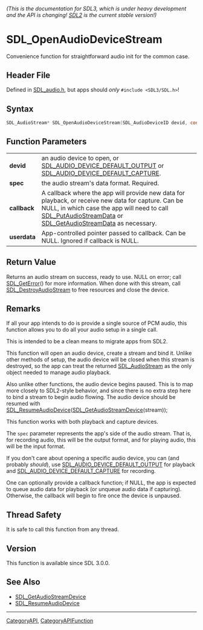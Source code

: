 ###### (This is the documentation for SDL3, which is under heavy development and the API is changing! [SDL2](https://wiki.libsdl.org/SDL2/) is the current stable version!)
# SDL_OpenAudioDeviceStream

Convenience function for straightforward audio init for the common case.

## Header File

Defined in [SDL_audio.h](https://github.com/libsdl-org/SDL/blob/main/include/SDL3/SDL_audio.h), but apps should _only_ `#include <SDL3/SDL.h>`!

## Syntax

```c
SDL_AudioStream* SDL_OpenAudioDeviceStream(SDL_AudioDeviceID devid, const SDL_AudioSpec *spec, SDL_AudioStreamCallback callback, void *userdata);

```

## Function Parameters

|                  |                                                                                                                                                                                                                                                                       |
| ---------------- | --------------------------------------------------------------------------------------------------------------------------------------------------------------------------------------------------------------------------------------------------------------------- |
| **devid**        | an audio device to open, or [SDL_AUDIO_DEVICE_DEFAULT_OUTPUT](SDL_AUDIO_DEVICE_DEFAULT_OUTPUT) or [SDL_AUDIO_DEVICE_DEFAULT_CAPTURE](SDL_AUDIO_DEVICE_DEFAULT_CAPTURE).                                                                                               |
| **spec**         | the audio stream's data format. Required.                                                                                                                                                                                                                             |
| **callback**     | A callback where the app will provide new data for playback, or receive new data for capture. Can be NULL, in which case the app will need to call [SDL_PutAudioStreamData](SDL_PutAudioStreamData) or [SDL_GetAudioStreamData](SDL_GetAudioStreamData) as necessary. |
| **userdata**     | App-controlled pointer passed to callback. Can be NULL. Ignored if callback is NULL.                                                                                                                                                                                  |

## Return Value

Returns an audio stream on success, ready to use. NULL on error; call
[SDL_GetError](SDL_GetError)() for more information. When done with this
stream, call [SDL_DestroyAudioStream](SDL_DestroyAudioStream) to free
resources and close the device.

## Remarks

If all your app intends to do is provide a single source of PCM audio, this
function allows you to do all your audio setup in a single call.

This is intended to be a clean means to migrate apps from SDL2.

This function will open an audio device, create a stream and bind it.
Unlike other methods of setup, the audio device will be closed when this
stream is destroyed, so the app can treat the returned
[SDL_AudioStream](SDL_AudioStream) as the only object needed to manage
audio playback.

Also unlike other functions, the audio device begins paused. This is to map
more closely to SDL2-style behavior, and since there is no extra step here
to bind a stream to begin audio flowing. The audio device should be resumed
with
[SDL_ResumeAudioDevice](SDL_ResumeAudioDevice)([SDL_GetAudioStreamDevice](SDL_GetAudioStreamDevice)(stream));

This function works with both playback and capture devices.

The `spec` parameter represents the app's side of the audio stream. That
is, for recording audio, this will be the output format, and for playing
audio, this will be the input format.

If you don't care about opening a specific audio device, you can (and
probably _should_), use
[SDL_AUDIO_DEVICE_DEFAULT_OUTPUT](SDL_AUDIO_DEVICE_DEFAULT_OUTPUT) for
playback and
[SDL_AUDIO_DEVICE_DEFAULT_CAPTURE](SDL_AUDIO_DEVICE_DEFAULT_CAPTURE) for
recording.

One can optionally provide a callback function; if NULL, the app is
expected to queue audio data for playback (or unqueue audio data if
capturing). Otherwise, the callback will begin to fire once the device is
unpaused.

## Thread Safety

It is safe to call this function from any thread.

## Version

This function is available since SDL 3.0.0.

## See Also

* [SDL_GetAudioStreamDevice](SDL_GetAudioStreamDevice)
* [SDL_ResumeAudioDevice](SDL_ResumeAudioDevice)

----
[CategoryAPI](CategoryAPI), [CategoryAPIFunction](CategoryAPIFunction)


